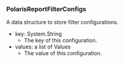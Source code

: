 ### PolarisReportFilterConfigs
A data structure to store filter configurations.

- key: System.String
  - The key of this configuration.
- values: a list of Values
  - The value of this configuration.
